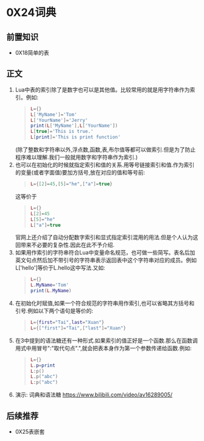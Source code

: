 # 0X24词典

## 前置知识

* 0X18简单的表

## 正文

1. Lua中表的索引除了是数字也可以是其他值。比较常用的就是用字符串作为索引。例如:
    >```lua
    >L={}
    >L['MyName']='Tom'
    >L['YourName']='Jerry'
    >print(L['MyName'],L['YourName'])
    >L[true]='This is true.'
    >L[print]='This is print function'
    >```
    (除了整数和字符串以外,浮点数,函数,表,布尔值等都可以做索引.但是为了防止程序难以理解.我们一般就用数字和字符串作为索引.)
2. 也可以在初始化的时候就指定索引和值的关系.用等号链接索引和值.作为索引的变量(或者字面值)要加方括号,放在对应的值和等号前:
    >```lua
    >L={[2]=45,[5]="he",["a"]=true}
    >```
    这等价于
    >```lua
    >L={}
    >L[2]=45
    >L[5]="he"
    >L["a"]=true
    >```
    官网上还介绍了自动分配数字索引和显式指定索引混用的用法.但是个人认为这回带来不必要的复杂性.因此在此不予介绍.
3. 如果用作索引的字符串符合Lua中变量命名规范，也可做一些简写。表名后加英文句点然后加不带引号的字符串表示返回表中这个字符串对应的成员。例如L['hello']等价于L.hello这中写法.又如:
    >```lua
    >L={}
    >L.MyName='Tom'
    >print(L.MyName)
    >```
4. 在初始化时赋值,如果一个符合规范的字符串用作索引,也可以省略其方括号和引号.例如以下两个语句是等价的:
    >```lua
    >L={first="Tai",last="Xuan"}
    >L={["first"]="Tai",["last"]="Xuan"}
    >```
5. 在3中提到的语法糖还有一种形式.如果索引的值正好是一个函数.那么在函数调用式中用冒号":"取代句点".",就会把表本身作为第一个参数传递给函数.例如:
    >```lua
    >L={}
    >L.p=print
    >L:p()
    >L.p("abc")
    >L:p("abc")
    >```
6. 演示: 词典和语法糖  <https://www.bilibili.com/video/av16289005/>

## 后续推荐

* 0X25表嵌套
